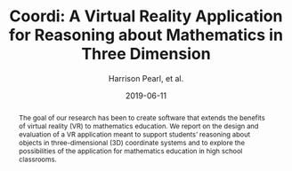 ---
# Poster Metadata
title: "Coordi: A Virtual Reality Application for Reasoning about Mathematics in Three Dimension"
date: 2019-06-11
college: "McCormick School of Engineering and Applied Sciences"
subject: "Engineering"
author: "Harrison Pearl, et al."
doi: "10.21985/N2DJ3W"
poster_pdf: "/assets/pdfs/2019/Expo_Pearl_19.pdf"
major: "Computer Science"
senior_thesis: false
out_funding: true
faculty_advisor: "Michael Horn"
abstract: "The goal of our research has been to create software that extends the benefits of virtual reality (VR) to mathematics education. We report on the design and evaluation of a VR application meant to support students’ reasoning about objects in three-dimensional (3D) coordinate systems and to explore the possibilities of the application for mathematics education in high school classrooms."

# scribd embed
scribd_src:
scribd_id:
---